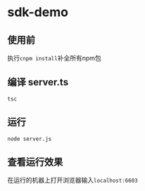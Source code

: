 # sdk-demo

## 使用前
执行`cnpm install`补全所有npm包

## 编译 server.ts
```shell
tsc
```

## 运行
```shell 
node server.js
```

## 查看运行效果
在运行的机器上打开浏览器输入`localhost:6603`
